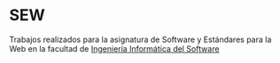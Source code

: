 # SEW
Trabajos realizados para la asignatura de Software y Estándares para la Web en la facultad de [Ingeniería Informática del Software](https://ingenieriainformatica.uniovi.es)
